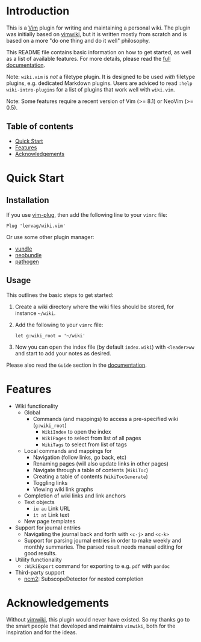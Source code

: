 # Introduction

This is a [Vim](http://www.vim.org/) plugin for writing and maintaining
a personal wiki. The plugin was initially based on
[vimwiki](https://github.com/vimwiki/vimwiki), but it is written mostly from
scratch and is based on a more "do one thing and do it well" philosophy.

This README file contains basic information on how to get started, as well as
a list of available features. For more details, please read the
[full documentation](doc/wiki.txt).

Note: `wiki.vim` is _not_ a filetype plugin. It is designed to be used _with_
      filetype plugins, e.g. dedicated Markdown plugins. Users are adviced to
      read `:help wiki-intro-plugins` for a list of plugins that work well with
      `wiki.vim`.

Note: Some features require a recent version of Vim (>= 8.1) or NeoVim (>= 0.5).

## Table of contents

- [Quick Start](#quick-start)
- [Features](#features)
- [Acknowledgements](#acknowledgements)

# Quick Start

## Installation

If you use [vim-plug](https://github.com/junegunn/vim-plug), then add the
following line to your `vimrc` file:

```vim
Plug 'lervag/wiki.vim'
```

Or use some other plugin manager:
- [vundle](https://github.com/gmarik/vundle)
- [neobundle](https://github.com/Shougo/neobundle.vim)
- [pathogen](https://github.com/tpope/vim-pathogen)

## Usage

This outlines the basic steps to get started:

1. Create a wiki directory where the wiki files should be stored, for instance
   `~/wiki`.

2. Add the following to your `vimrc` file:

   ```vim
   let g:wiki_root = '~/wiki'
   ```

3. Now you can open the index file (by default `index.wiki`) with `<leader>ww`
   and start to add your notes as desired.

Please also read the `Guide` section in the [documentation](doc/wiki.txt).

# Features

- Wiki functionality
  - Global
    - Commands (and mappings) to access a pre-specified wiki (`g:wiki_root`)
      - `WikiIndex` to open the index
      - `WikiPages` to select from list of all pages
      - `WikiTags` to select from list of tags
  - Local commands and mappings for
    - Navigation (follow links, go back, etc)
    - Renaming pages (will also update links in other pages)
    - Navigate through a table of contents (`WikiToc`)
    - Creating a table of contents (`WikiTocGenerate`)
    - Toggling links
    - Viewing wiki link graphs
  - Completion of wiki links and link anchors
  - Text objects
    - `iu au` Link URL
    - `it at` Link text
  - New page templates
- Support for journal entries
  - Navigating the journal back and forth with `<c-j>` and `<c-k>`
  - Support for parsing journal entries in order to make weekly and monthly
    summaries. The parsed result needs manual editing for good results.
- Utility functionality
  - `:WikiExport` command for exporting to e.g. `pdf` with `pandoc`
- Third-party support
  - [ncm2](https://github.com/ncm2/ncm2): SubscopeDetector for nested completion

# Acknowledgements

Without [vimwiki](https://github.com/vimwiki/vimwiki), this plugin would never
have existed. So my thanks go to the smart people that developed and maintains
`vimwiki`, both for the inspiration and for the ideas.

